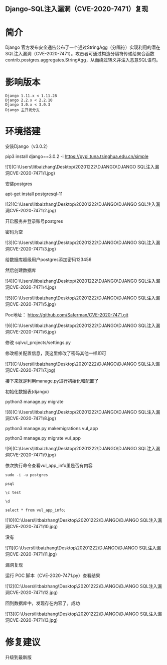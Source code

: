 ## Django-SQL注入漏洞（CVE-2020-7471）复现

# **简介**

Django  官方发布安全通告公布了一个通过StringAgg（分隔符）实现利用的潜在SQL注入漏洞（CVE-2020-7471）。攻击者可通过构造分隔符传递给聚合函数contrib.postgres.aggregates.StringAgg，从而绕过转义并注入恶意SQL语句。

# 影响版本

```
Django 1.11.x < 1.11.28
Django 2.2.x < 2.2.10
Django 3.0.x < 3.0.3
Django 主开发分支
```

# **环境搭建**

安装Django（v3.0.2）

pip3 install django==3.0.2 -i https://pypi.tuna.tsinghua.edu.cn/simple

![1](C:\Users\litbaizhang\Desktop\20201222\DJANGO\DJANGO SQL注入漏洞CVE-2020-7471\1.jpg)

安装postgres

apt-get install postgresql-11

![2](C:\Users\litbaizhang\Desktop\20201222\DJANGO\DJANGO SQL注入漏洞CVE-2020-7471\2.jpg)

开启服务并登录账号postgres

密码为空

![3](C:\Users\litbaizhang\Desktop\20201222\DJANGO\DJANGO SQL注入漏洞CVE-2020-7471\3.jpg)

给数据库超级用户postgres添加密码123456

然后创建数据库

![4](C:\Users\litbaizhang\Desktop\20201222\DJANGO\DJANGO SQL注入漏洞CVE-2020-7471\4.jpg)

![5](C:\Users\litbaizhang\Desktop\20201222\DJANGO\DJANGO SQL注入漏洞CVE-2020-7471\5.jpg)

Poc地址： https://github.com/Saferman/CVE-2020-7471.git

![6](C:\Users\litbaizhang\Desktop\20201222\DJANGO\DJANGO SQL注入漏洞CVE-2020-7471\6.jpg)

修改 sqlvul_projects/settings.py

修改相关配置信息，我这里修改了密码其他一样即可

![7](C:\Users\litbaizhang\Desktop\20201222\DJANGO\DJANGO SQL注入漏洞CVE-2020-7471\7.jpg)

接下来就是利用manage.py进行初始化和配置了

初始化数据表(django)

python3 manage.py migrate

![8](C:\Users\litbaizhang\Desktop\20201222\DJANGO\DJANGO SQL注入漏洞CVE-2020-7471\8.jpg)

python3 manage.py makemigrations vul_app

python3 manage.py migrate vul_app

![9](C:\Users\litbaizhang\Desktop\20201222\DJANGO\DJANGO SQL注入漏洞CVE-2020-7471\9.jpg)

依次执行命令查看vul_app_info里是否有内容

```
sudo -i -u postgres

psql

\c test

\d

select * from vul_app_info;
```

![10](C:\Users\litbaizhang\Desktop\20201222\DJANGO\DJANGO SQL注入漏洞CVE-2020-7471\10.jpg)

没有

![11](C:\Users\litbaizhang\Desktop\20201222\DJANGO\DJANGO SQL注入漏洞CVE-2020-7471\11.jpg)

漏洞复现

运行 POC 脚本（CVE-2020-7471.py）查看结果

![12](C:\Users\litbaizhang\Desktop\20201222\DJANGO\DJANGO SQL注入漏洞CVE-2020-7471\12.jpg)

回到数据库中，发现存在内容了，成功

![13](C:\Users\litbaizhang\Desktop\20201222\DJANGO\DJANGO SQL注入漏洞CVE-2020-7471\13.jpg)

# **修复建议**

升级到最新版